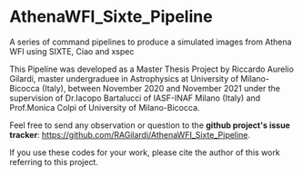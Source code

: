 # AthenaWFI_Sixte_Pipeline
A series of command pipelines to produce a simulated images from Athena WFI using SIXTE, Ciao and xspec

This Pipeline was developed as a Master Thesis Project by Riccardo Aurelio Gilardi, master undergraduee in Astrophysics at University of Milano-Bicocca (Italy), between November 2020 and November 2021 under the supervision of Dr.Iacopo Bartalucci of IASF-INAF Milano (Italy) and Prof.Monica Colpi of University of Milano-Bicocca.

Feel free to send any observation or question to the **github project's issue tracker**: https://github.com/RAGilardi/AthenaWFI_Sixte_Pipeline.

If you use these codes for your work, please cite the author of this work referring to this project.


